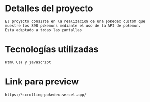 # Detalles del proyecto

    El proyecto consiste en la realización de una pokedex custom que muestre los 898 pokemons mediante el uso de la API de pokemon.
    Esta adaptado a todas las pantallas

# Tecnologías utilizadas

    Html Css y javascript

# Link para preview

    https://scrolling-pokedex.vercel.app/

